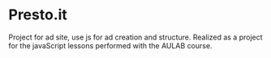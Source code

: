 # Presto.it
Project for ad site, use js for ad creation and structure. Realized as a project for the javaScript lessons performed with the AULAB course.
